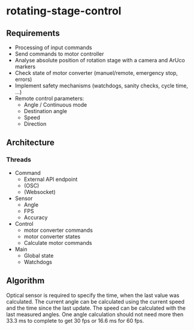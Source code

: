 # rotating-stage-control

## Requirements
- Processing of input commands
- Send commands to motor controller
- Analyse absolute position of rotation stage with a camera and ArUco markers
- Check state of motor converter (manuel/remote, emergency stop, errors)
- Implement safety mechanisms (watchdogs, sanity checks, cycle time, ...)
- Remote control parameters:
    - Angle / Continuous mode
    - Destination angle
    - Speed
    - Direction

## Architecture
### Threads
- Command
    - External API endpoint
    - (OSC)
    - (Websocket)
- Sensor
    - Angle
    - FPS
    - Accuracy
- Control
    - motor converter commands
    - motor converter states
    - Calculate motor commands
- Main
    - Global state
    - Watchdogs

## Algorithm
Optical sensor is required to specify the time, when the last value was
calculated. The current angle can be calculated using the current speed and the
time since the last update. The speed can be calculated with the last measured
angles. One angle calculation should not need more then 33.3 ms to complete to
get 30 fps or 16.6 ms for 60 fps.
